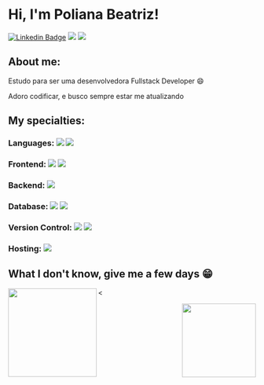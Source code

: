 

# Hi, I'm Poliana Beatriz!


[![Linkedin Badge](https://img.shields.io/badge/-LinkedIn-blue?style=flat-square&logo=Linkedin&logoColor=white&link=https://www.linkedin.com/in/)](https://www.linkedin.com/in/polianaamarante/)
<a href="https://instagram.com/polianabeatrizdoamarante" target="_blank"><img src="https://img.shields.io/badge/-Instagram-%23E4405F?style=for-the-badge&logo=instagram&logoColor=white" target="_blank"></a>
    <a href = "mailto:amarantepoliana@gmail.com"><img src="https://img.shields.io/badge/-Gmail-%23333?style=for-the-badge&logo=gmail&logoColor=white" target="_blank"></a>
 


## About me:

Estudo para ser uma desenvolvedora Fullstack Developer :smile:

Adoro codificar, e busco sempre estar me atualizando
## My specialties:

### Languages:   <img src="https://img.shields.io/badge/javascript%20-%23323330.svg?&style=for-the-badge&logo=javascript&logoColor=%23F7DF1E"/>  <img src="https://img.shields.io/badge/Java-ED8B00.svg?style=for-the-badge&logo=java&logoColor=%23F7DF1E"/>

### Frontend:   <img src="https://img.shields.io/badge/html5%20-%23E34F26.svg?&style=for-the-badge&logo=html5&logoColor=white"/> <img src="https://img.shields.io/badge/css3%20-%231572B6.svg?&style=for-the-badge&logo=css3&logoColor=white"/> 

### Backend:   <img src="https://img.shields.io/badge/Java-ED8B00.svg?style=for-the-badge&logo=java&logoColor=%23F7DF1E"/>
 

### Database:   <img src ="https://img.shields.io/badge/postgres-%23316192.svg?&style=for-the-badge&logo=postgresql&logoColor=white"/> <img src ="https://img.shields.io/badge/MongoDB-%234ea94b.svg?&style=for-the-badge&logo=mongodb&logoColor=white"/>

### Version Control:   <img src="https://img.shields.io/badge/git%20-F05032.svg?&style=for-the-badge&logo=git&logoColor=white"/> <img src="https://img.shields.io/badge/github%20-%23121011.svg?&style=for-the-badge&logo=github&logoColor=white"/> 

### Hosting:   <img src="https://img.shields.io/badge/heroku%20-%23430098.svg?&style=for-the-badge&logo=heroku&logoColor=white"/>




## What I don't know, give me a few days 😁
<  <a href="https://github.com/POLLY1515">
  <img height="180em" src="https://github-readme-stats.vercel.app/api?username=POLLY1515&show_icons=true&theme=dracula&include_all_commits=true&count_private" align="left" /> 
  <div>
  <img height="150em" src="https://github-readme-stats.vercel.app/api/top-langs/?username=POLLY1515&layout=compact&langs_count=7&theme=dark" align="right" />
</div>
 
  <!--<img height="180em" src="https://github-readme-stats.vercel.app/api/top-langs/?username=POLLY1515&layout=compact&langs_count=7&theme=dracula"/>-->


  


<!--<div>
  <img align="right" alt="HTML" height="30" width="40" src="https://raw.githubusercontent.com/devicons/devicon/master/icons/html5/html5-original.svg">
  <img align="right" alt="CSS" height="30" width="40" src="https://raw.githubusercontent.com/devicons/devicon/master/icons/css3/css3-original.svg">
  <img align="right" alt="Js" height="30" width="40" src="https://raw.githubusercontent.com/devicons/devicon/master/icons/javascript/javascript-plain.svg">
  <img align="right" alt="Js" height="30" width="40" src="https://raw.githubusercontent.com/devicons/devicon/master/icons/java/java-original.svg">
  
</div>

<div align="left"> -->
  




  








